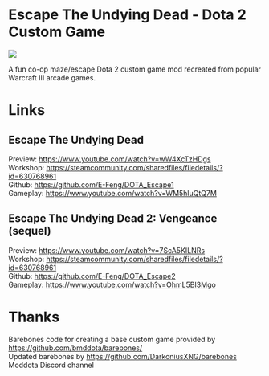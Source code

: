 # Escape The Undying Dead - Dota 2 Custom Game

<img src="https://i.imgur.com/3y2ollo.png"/>

A fun co-op maze/escape Dota 2 custom game mod recreated from popular Warcraft III arcade games.

# Links
## Escape The Undying Dead

Preview: https://www.youtube.com/watch?v=wW4XcTzHDgs \
Workshop: https://steamcommunity.com/sharedfiles/filedetails/?id=630768961 \
Github: https://github.com/E-Feng/DOTA_Escape1 \
Gameplay: https://www.youtube.com/watch?v=WM5hluQtQ7M


## Escape The Undying Dead 2: Vengeance (sequel)

Preview: https://www.youtube.com/watch?v=7ScA5KILNRs \
Workshop: https://steamcommunity.com/sharedfiles/filedetails/?id=630768961 \
Github: https://github.com/E-Feng/DOTA_Escape2 \
Gameplay: https://www.youtube.com/watch?v=OhmL5BI3Mgo

# Thanks
Barebones code for creating a base custom game provided by https://github.com/bmddota/barebones/ \
Updated barebones by https://github.com/DarkoniusXNG/barebones \
Moddota Discord channel